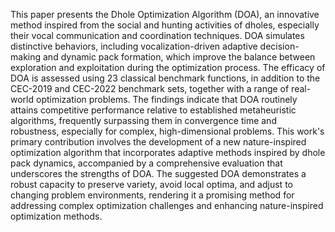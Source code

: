 This paper presents the Dhole Optimization Algorithm (DOA), an innovative method inspired from the social 
and hunting activities of dholes, especially their vocal communication and coordination techniques. DOA 
simulates distinctive behaviors, including vocalization-driven adaptive decision-making and dynamic pack 
formation, which improve the balance between exploration and exploitation during the optimization process. The 
efficacy of DOA is assessed using 23 classical benchmark functions, in addition to the CEC-2019 and CEC-2022 
benchmark sets, together with a range of real-world optimization problems. The findings indicate that DOA 
routinely attains competitive performance relative to established metaheuristic algorithms, frequently surpassing 
them in convergence time and robustness, especially for complex, high-dimensional problems. This work's 
primary contribution involves the development of a new nature-inspired optimization algorithm that incorporates 
adaptive methods inspired by dhole pack dynamics, accompanied by a comprehensive evaluation that underscores 
the strengths of DOA. The suggested DOA demonstrates a robust capacity to preserve variety, avoid local optima, 
and adjust to changing problem environments, rendering it a promising method for addressing complex 
optimization challenges and enhancing nature-inspired optimization methods.
